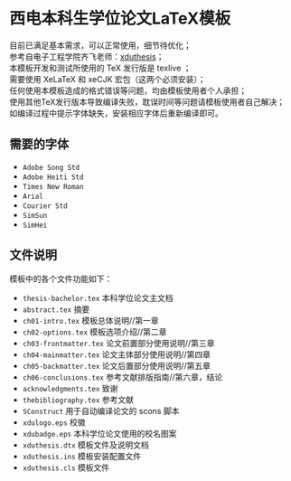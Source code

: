 # 西电本科生学位论文LaTeX模板
目前已满足基本需求，可以正常使用，细节待优化；<br>
参考自电子工程学院齐飞老师：[xduthesis](https://github.com/fredqi/xduthesis)；<br>
本模板开发和测试所使用的 TeX 发行版是 texlive ；<br>
需要使用 XeLaTeX 和 xeCJK 宏包（这两个必须安装）；<br>
任何使用本模板造成的格式错误等问题，均由模板使用者个人承担；<br>
使用其他TeX发行版本导致编译失败，耽误时间等问题请模板使用者自己解决；<br>
如编译过程中提示字体缺失，安装相应字体后重新编译即可。<br>
## 需要的字体
 - `Adobe Song Std`
 - `Adobe Heiti Std`
 - `Times New Roman`
 - `Arial`
 - `Courier Std`
 - `SimSun`
 - `SimHei`

## 文件说明

模板中的各个文件功能如下：<br>
 - `thesis-bachelor.tex` 本科学位论文主文档<br>
 - `abstract.tex` 摘要<br>
 - `ch01-intro.tex` 模板总体说明//第一章<br>
 - `ch02-options.tex` 模板选项介绍//第二章<br>
 - `ch03-frontmatter.tex` 论文前置部分使用说明//第三章<br>
 - `ch04-mainmatter.tex` 论文主体部分使用说明//第四章<br>
 - `ch05-backmatter.tex` 论文后置部分使用说明//第五章<br>
 - `ch06-conclusions.tex` 参考文献排版指南//第六章，结论<br>
 - `acknowledgments.tex` 致谢<br>
 - `thebibliography.tex` 参考文献<br>
 - `SConstruct` 用于自动编译论文的 scons 脚本<br>
 - `xdulogo.eps` 校徽<br>
 - `xdubadge.eps` 本科学位论文使用的校名图案<br>
 - `xduthesis.dtx` 模板文件及说明文档<br>
 - `xduthesis.ins` 模板安装配置文件<br>
 - `xduthesis.cls` 模板文件<br>
